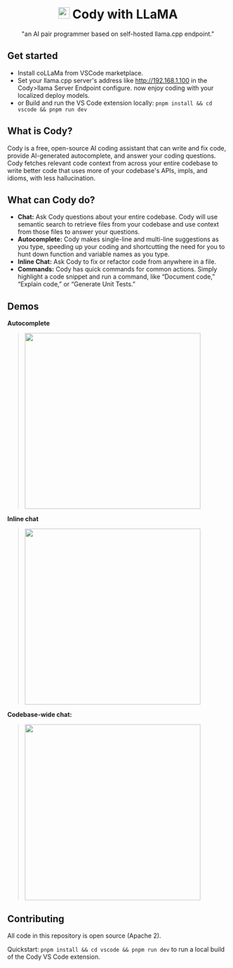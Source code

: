 <div align=center>

# <img src="https://storage.googleapis.com/sourcegraph-assets/cody/20230417/logomark-default.svg" width="26"> Cody with LLaMA

"an AI pair programmer based on self-hosted llama.cpp endpoint."

</div>

## Get started

- Install coLLaMa from VSCode marketplace.
- Set your llama.cpp server's address like http://192.168.1.100 in the Cody>llama Server Endpoint configure. now enjoy coding with your localized deploy models.
- or Build and run the VS Code extension locally: `pnpm install && cd vscode && pnpm run dev`

## What is Cody?

Cody is a free, open-source AI coding assistant that can write and fix code, provide AI-generated autocomplete, and answer your coding questions. Cody fetches relevant code context from across your entire codebase to write better code that uses more of your codebase's APIs, impls, and idioms, with less hallucination.


## What can Cody do?

- **Chat:** Ask Cody questions about your entire codebase. Cody will use semantic search to retrieve files from your codebase and use context from those files to answer your questions.
- **Autocomplete:** Cody makes single-line and multi-line suggestions as you type, speeding up your coding and shortcutting the need for you to hunt down function and variable names as you type.
- **Inline Chat:** Ask Cody to fix or refactor code from anywhere in a file.
- **Commands:** Cody has quick commands for common actions. Simply highlight a code snippet and run a command, like “Document code,” “Explain code,” or “Generate Unit Tests.”

## Demos

**Autocomplete**

> <img src="https://storage.googleapis.com/sourcegraph-assets/website/Product%20Animations/GIFS/cody-completions-may2023-optim-sm2.gif" width=400>

**Inline chat**

> <img src="https://storage.googleapis.com/sourcegraph-assets/website/Product%20Animations/GIFS/cody_inline_June23-sm.gif" width=400>

**Codebase-wide chat:**

> <img src="https://storage.googleapis.com/sourcegraph-assets/website/Product%20Animations/GIFS/cody-chat-may2023-optim.gif" width=400>

## Contributing

All code in this repository is open source (Apache 2).

Quickstart: `pnpm install && cd vscode && pnpm run dev` to run a local build of the Cody VS Code extension.

